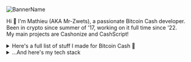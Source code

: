 ![BannerName](https://github.com/mr-zwets/mr-zwets/assets/53938059/90099122-064b-4fb3-ada0-1ff8a5471bf8)

Hi 👋 I'm Mathieu (AKA Mr-Zwets), a passionate Bitcoin Cash developer. <br/>
Been in crypto since summer of '17, working on it full time since '22. <br/>
My main projects are Cashonize and CashScript!

<details>
<summary>
  Here's a full list of stuff I made for Bitcoin Cash 💚
</summary>

### Main Projects


&nbsp;&nbsp; 🌱 [Cashonize.com](https://cashonize.com/) - My Bitcoin Cash Wallet with support for CashTokens, WalletConnect and CashConnect

&nbsp;&nbsp; 💻 [CashScript](https://github.com/CashScript/cashscript) - A High-level programming language for smart contracts on Bitcoin Cash

### Explore the Ecosystem

&nbsp;&nbsp; 🧑🏼‍🚀 [Tokenaut.cash](https://tokenaut.cash/) - Website showcasing stats about the CashTokens and DeFi ecosystem on Bitcoin Cash

&nbsp;&nbsp; ✅ [BestBchWallets.com](https://www.bestbchwallets.com/) - Website with info about Bitcoin Cash Wallets

### BitcoinCash Web Tools

&nbsp;&nbsp; 🎪 [CashScript Playground](https://playground.cashscript.org/) - Online Playground for CashScript contracts

&nbsp;&nbsp; 🔎 [TokenExplorer.cash](https://tokenexplorer.cash/) - Website to find details about a specific CashToken by TokenId

&nbsp;&nbsp; 📜 [BCMR Generator](https://bcmr-generator.netlify.app/) - Web form to generate BCMR metadata file for tokens

### BitcoinCash Developer Tools

&nbsp;&nbsp; 🪂 [CashTokens Airdrop Tool](https://github.com/mr-zwets/airdrop-tool) - A Javascript program to airdrop fungible tokens to NFT holders

&nbsp;&nbsp; 🔐 [AuthUpdate program](https://github.com/mr-zwets/AuthUpdate) - A Javascript program to update your BCMR metadata on-chain

### Open-source NFT Project

&nbsp;&nbsp; 🥷 [Ninjas.cash](https://github.com/cashninjas/ninjas.cash) - Cash-Ninja website including WalletConnect and minting logic

&nbsp;&nbsp; 🔨 [Minting Contract](https://github.com/cashninjas/minting-contract) - CashScript Minting contract used for the Cash-Ninjas mint

&nbsp;&nbsp; 🎨 [shinobi-art-engine](https://github.com/cashninjas/shinobi-art-engine) - Fork of HashLips Art Engine with BCMR and AI integrations

&nbsp;&nbsp; 🌎 [cashninjas-api-server](https://github.com/cashninjas/cashninjas-api-server) - Simple API server used for the Cash-Ninjas mint

&nbsp;&nbsp; 🌉 [reapers-bridge](https://github.com/cashninjas/reapers-bridge) - One-way bridge for NFTs (ERC721) from SmartBCH (EVM) to CashTokens

&nbsp;&nbsp; 💀 [Reapers.cash](https://reapers.cash/) - Website for the Reapers NFT Project

### Tutorials

&nbsp;&nbsp; 🎓 [Tutorial BCH App](https://github.com/mr-zwets/tutorial-bch-app) - Tutorial Bitcoin Cash web app from my BCH coding tutorial series on Youtube.

&nbsp;&nbsp; 🪄 [ChainGraph TADA](https://github.com/mr-zwets/chaingraph-tada) - ChainGraphs + Gql-tada example for a fully typed developer experience

### Proof-of-Concepts

&nbsp;&nbsp; 💡 [spec upgraded-SHA-gate](https://github.com/mr-zwets/upgraded-SHA-gate) - Specification for an upgraded SHA-gate contract

&nbsp;&nbsp; ⚙️ [demo upgraded-SHA-gate](https://github.com/mr-zwets/sha-gate-website) - Demo for upgraded SHA-gate contract

&nbsp;&nbsp; 🧠 [p2sh assurance contract](https://github.com/mr-zwets/p2shAssuranceContract) - Specification for an improved method for Bitcoin Cash crowdfunding

&nbsp;&nbsp; ⛩️ [bridge portal](https://github.com/mr-zwets/bridgeportal) - Bridge portal front-end for bridging SBCH NFTs to CashTokens 

</details>

<details>
<summary>
  ...And here's my tech stack
</summary>

### Languages

![Languages](https://skillicons.dev/icons?i=js,ts)

### Front-end

![Front-end](https://skillicons.dev/icons?i=vue,react,nextjs,html,css)

### Back-end

![Back-end](https://skillicons.dev/icons?i=nodejs,express,postgres)

### Tools

![Tools](https://skillicons.dev/icons?i=netlify,git,npm,vscode,vite,androidstudio,powershell,postman)

### Have Used

![Used](https://skillicons.dev/icons?i=graphql,docker,python,linux,ipfs,electron,pinia,jest)

</details>
